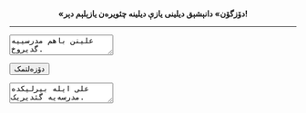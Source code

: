 <h3 style="text-align: center;font-size: 14px !important;">«دۆزگۆن» دانېشېق دیلینی یازې دیلینه چئویره‌ن یازېلېم دېر!</h3>
<hr />
<textarea id="input">
علینن باهم مدرسییه گدیروخ.
</textarea>

<button>دۆزه‌لتمک</button>

<textarea id="output">
علی ایله بیرلیکده مدرسه‌یه گئدیریک.
</textarea>
